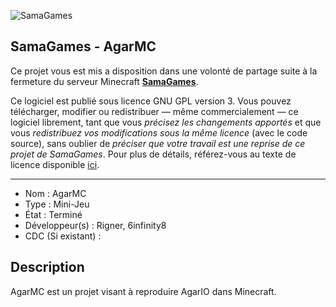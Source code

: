 ![SamaGames](https://assets.samagames.net/images/logo.png "SamaGames logo")

## SamaGames - AgarMC

Ce projet vous est mis a disposition dans une volonté de partage suite à la fermeture du serveur Minecraft [**SamaGames**](http://samagames.net).

Ce logiciel est publié sous licence GNU GPL version 3. Vous pouvez télécharger, modifier ou redistribuer — même commercialement — ce logiciel librement, tant que vous *précisez les changements apportés* et que vous *redistribuez vos modifications sous la même licence* (avec le code source), sans oublier de *préciser que votre travail est une reprise de ce projet de SamaGames*.
Pour plus de détails, référez-vous au texte de licence disponible [ici](LICENCE).

------------------------------------

- Nom : AgarMC
- Type : Mini-Jeu
- État : Terminé
- Développeur(s) : Rigner, 6infinity8
- CDC (Si existant) :


## Description
AgarMC est un projet visant à reproduire AgarIO dans Minecraft. 